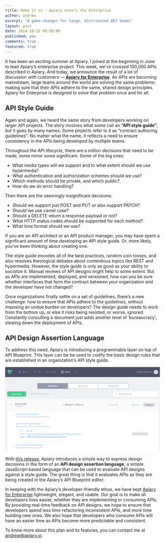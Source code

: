 ```yaml
---
title: Make it so - Apiary enters the Enterprise
author: andrew
excerpt: "A game-changer for large, distributed API teams"
layout: post
date: 2014-10-22 08:50:00
published: yes
comments: true
featured: true
---
```


It has been an exciting summer at Apiary. I joined at the beginning in June to lead Apiary’s enterprise project. This week, we've crossed 100,000 APIs described in Apiary. And today, we announce the result of a lot of discussion with customers &mdash; [**Apiary for Enterprise**][Apiary for Enterprise]. As APIs are becoming mainstream, large teams around the world are solving the same problems: making sure that their APIs adhere to the same, shared design principles. Apiary for Enterprise is designed to solve that problem once and for all.

## API Style Guide

Again and again, we heard the same story from developers working on larger API projects. The story involves what some call an **“API style guide”**, but it goes by many names. Some projects refer to it as “contract authoring guidelines”. No matter what the name, it reflects a need to ensure consistency in the APIs being developed by multiple teams.

Throughout the API lifecycle, there are a million decisions that need to be made, some minor some significant. Some of the big ones:

* What media types will we support and to what extent should we use hypermedia? 
* What authentication and authorization schemes should we use?
* Which methods should be private, and which public?
* How do we do error handling?

Then there are the seemingly insignificant decisions:

* Should we support just POST and PUT or also support PATCH?
* Should we use camel case?
* Should a DELETE return a response payload or not?
* What HTTP status codes should be supported for each method?
* What time format should we use?

If you are an API architect or an API product manager, you may have spent a significant amount of time developing an API style guide. Or, more likely, you’ve been thinking about creating one. 

The style guide encodes all of the best practices, random coin tosses, and also resolves theological debates about contentious topics like REST and hypermedia. However, the style guide is only as good as your ability to socialize it. Manual reviews of API designs might help to some extent. But as APIs are implemented, deployed, and versioned, how can you be sure whether interfaces that form the contract between your organization and the developer have not changed?

Once organizations finally settle on a set of guidelines, there’s a new challenge: how to ensure that APIs adhere to the guidelines, without imposing an undue burden on developers? The design guide needs to work from the bottom up, or else it risks being resisted, or worse, ignored. Constantly consulting a document just adds another level of ‘bureaucracy’, slowing down the deployment of APIs.  

## API Design Assertion Language

To address this need, Apiary is introducing a programmable layer on top of API Blueprint. This layer can be be used to codify the basic design rules that are established in an organization’s API style guide.

![enterprise plan](/images/2014-10-21-Enterprise-Release.png)

With [this release][post], Apiary introduces a simple way to express design decisions in the form of an **API design assertion language**, a simple JavaScript-based language that can be used to evaluate API designs against a style guide. The great thing is that it evaluates APIs as they are being created in the Apiary’s API Blueprint editor.

In keeping with the Apiary’s developer-friendly ethos, we have kept [Apiary for Enterprise][] lightweight, elegant, and usable. Our goal is to make all developers lives easier, whether they are implementing or consuming APIs. By providing real-time feedback on API designs, we hope to ensure that developers spend less time refactoring inconsistent APIs, and more time building new ones. We also hope that developers who consume APIs will have an easier time as APIs become more predictable and consistent. 

To know more about this plan and its features, you can contact me at [andrew@apiary.io](mailto:andrew@apiary.io).


[Apiary for Enterprise]: http://enterprise.apiary.io
[post]: http://www.prnewswire.com/news-releases/api-design-pioneer-announces-apiary-for-enterprise-329275395.html
